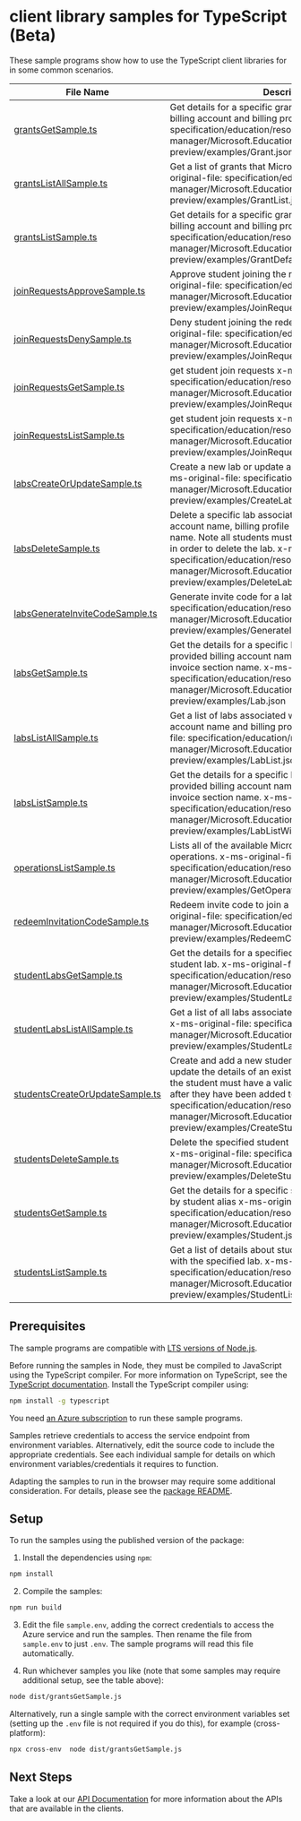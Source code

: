 # client library samples for TypeScript (Beta)

These sample programs show how to use the TypeScript client libraries for in some common scenarios.

| **File Name**                                                   | **Description**                                                                                                                                                                                                                                                                                                                                 |
| --------------------------------------------------------------- | ----------------------------------------------------------------------------------------------------------------------------------------------------------------------------------------------------------------------------------------------------------------------------------------------------------------------------------------------- |
| [grantsGetSample.ts][grantsgetsample]                           | Get details for a specific grant linked to the provided billing account and billing profile. x-ms-original-file: specification/education/resource-manager/Microsoft.Education/preview/2021-12-01-preview/examples/Grant.json                                                                                                                    |
| [grantsListAllSample.ts][grantslistallsample]                   | Get a list of grants that Microsoft has provided. x-ms-original-file: specification/education/resource-manager/Microsoft.Education/preview/2021-12-01-preview/examples/GrantList.json                                                                                                                                                           |
| [grantsListSample.ts][grantslistsample]                         | Get details for a specific grant linked to the provided billing account and billing profile. x-ms-original-file: specification/education/resource-manager/Microsoft.Education/preview/2021-12-01-preview/examples/GrantDefaultList.json                                                                                                         |
| [joinRequestsApproveSample.ts][joinrequestsapprovesample]       | Approve student joining the redeemable lab x-ms-original-file: specification/education/resource-manager/Microsoft.Education/preview/2021-12-01-preview/examples/JoinRequestApproveAndDeny.json                                                                                                                                                  |
| [joinRequestsDenySample.ts][joinrequestsdenysample]             | Deny student joining the redeemable lab x-ms-original-file: specification/education/resource-manager/Microsoft.Education/preview/2021-12-01-preview/examples/JoinRequestApproveAndDeny.json                                                                                                                                                     |
| [joinRequestsGetSample.ts][joinrequestsgetsample]               | get student join requests x-ms-original-file: specification/education/resource-manager/Microsoft.Education/preview/2021-12-01-preview/examples/JoinRequest.json                                                                                                                                                                                 |
| [joinRequestsListSample.ts][joinrequestslistsample]             | get student join requests x-ms-original-file: specification/education/resource-manager/Microsoft.Education/preview/2021-12-01-preview/examples/JoinRequestList.json                                                                                                                                                                             |
| [labsCreateOrUpdateSample.ts][labscreateorupdatesample]         | Create a new lab or update a previously created lab. x-ms-original-file: specification/education/resource-manager/Microsoft.Education/preview/2021-12-01-preview/examples/CreateLab.json                                                                                                                                                        |
| [labsDeleteSample.ts][labsdeletesample]                         | Delete a specific lab associated with the provided billing account name, billing profile name, and invoice section name. Note all students must be removed from the lab in order to delete the lab. x-ms-original-file: specification/education/resource-manager/Microsoft.Education/preview/2021-12-01-preview/examples/DeleteLab.json         |
| [labsGenerateInviteCodeSample.ts][labsgenerateinvitecodesample] | Generate invite code for a lab x-ms-original-file: specification/education/resource-manager/Microsoft.Education/preview/2021-12-01-preview/examples/GenerateInviteCode.json                                                                                                                                                                     |
| [labsGetSample.ts][labsgetsample]                               | Get the details for a specific lab associated with the provided billing account name, billing profile name, and invoice section name. x-ms-original-file: specification/education/resource-manager/Microsoft.Education/preview/2021-12-01-preview/examples/Lab.json                                                                             |
| [labsListAllSample.ts][labslistallsample]                       | Get a list of labs associated with the provided billing account name and billing profile name. x-ms-original-file: specification/education/resource-manager/Microsoft.Education/preview/2021-12-01-preview/examples/LabList.json                                                                                                                |
| [labsListSample.ts][labslistsample]                             | Get the details for a specific lab associated with the provided billing account name, billing profile name, and invoice section name. x-ms-original-file: specification/education/resource-manager/Microsoft.Education/preview/2021-12-01-preview/examples/LabListWithInvoiceSectionName.json                                                   |
| [operationsListSample.ts][operationslistsample]                 | Lists all of the available Microsoft.Education API operations. x-ms-original-file: specification/education/resource-manager/Microsoft.Education/preview/2021-12-01-preview/examples/GetOperations.json                                                                                                                                          |
| [redeemInvitationCodeSample.ts][redeeminvitationcodesample]     | Redeem invite code to join a redeemable lab x-ms-original-file: specification/education/resource-manager/Microsoft.Education/preview/2021-12-01-preview/examples/RedeemCode.json                                                                                                                                                                |
| [studentLabsGetSample.ts][studentlabsgetsample]                 | Get the details for a specified lab associated with the student lab. x-ms-original-file: specification/education/resource-manager/Microsoft.Education/preview/2021-12-01-preview/examples/StudentLab.json                                                                                                                                       |
| [studentLabsListAllSample.ts][studentlabslistallsample]         | Get a list of all labs associated with the caller of the API. x-ms-original-file: specification/education/resource-manager/Microsoft.Education/preview/2021-12-01-preview/examples/StudentLabList.json                                                                                                                                          |
| [studentsCreateOrUpdateSample.ts][studentscreateorupdatesample] | Create and add a new student to the specified lab or update the details of an existing student in a lab. Note the student must have a valid tenant to accept the lab after they have been added to lab. x-ms-original-file: specification/education/resource-manager/Microsoft.Education/preview/2021-12-01-preview/examples/CreateStudent.json |
| [studentsDeleteSample.ts][studentsdeletesample]                 | Delete the specified student based on the student alias. x-ms-original-file: specification/education/resource-manager/Microsoft.Education/preview/2021-12-01-preview/examples/DeleteStudent.json                                                                                                                                                |
| [studentsGetSample.ts][studentsgetsample]                       | Get the details for a specific student in the specified lab by student alias x-ms-original-file: specification/education/resource-manager/Microsoft.Education/preview/2021-12-01-preview/examples/Student.json                                                                                                                                  |
| [studentsListSample.ts][studentslistsample]                     | Get a list of details about students that are associated with the specified lab. x-ms-original-file: specification/education/resource-manager/Microsoft.Education/preview/2021-12-01-preview/examples/StudentList.json                                                                                                                          |

## Prerequisites

The sample programs are compatible with [LTS versions of Node.js](https://github.com/nodejs/release#release-schedule).

Before running the samples in Node, they must be compiled to JavaScript using the TypeScript compiler. For more information on TypeScript, see the [TypeScript documentation][typescript]. Install the TypeScript compiler using:

```bash
npm install -g typescript
```

You need [an Azure subscription][freesub] to run these sample programs.

Samples retrieve credentials to access the service endpoint from environment variables. Alternatively, edit the source code to include the appropriate credentials. See each individual sample for details on which environment variables/credentials it requires to function.

Adapting the samples to run in the browser may require some additional consideration. For details, please see the [package README][package].

## Setup

To run the samples using the published version of the package:

1. Install the dependencies using `npm`:

```bash
npm install
```

2. Compile the samples:

```bash
npm run build
```

3. Edit the file `sample.env`, adding the correct credentials to access the Azure service and run the samples. Then rename the file from `sample.env` to just `.env`. The sample programs will read this file automatically.

4. Run whichever samples you like (note that some samples may require additional setup, see the table above):

```bash
node dist/grantsGetSample.js
```

Alternatively, run a single sample with the correct environment variables set (setting up the `.env` file is not required if you do this), for example (cross-platform):

```bash
npx cross-env  node dist/grantsGetSample.js
```

## Next Steps

Take a look at our [API Documentation][apiref] for more information about the APIs that are available in the clients.

[grantsgetsample]: https://github.com/Azure/azure-sdk-for-js/blob/main/sdk/education/arm-education/samples/v1-beta/typescript/src/grantsGetSample.ts
[grantslistallsample]: https://github.com/Azure/azure-sdk-for-js/blob/main/sdk/education/arm-education/samples/v1-beta/typescript/src/grantsListAllSample.ts
[grantslistsample]: https://github.com/Azure/azure-sdk-for-js/blob/main/sdk/education/arm-education/samples/v1-beta/typescript/src/grantsListSample.ts
[joinrequestsapprovesample]: https://github.com/Azure/azure-sdk-for-js/blob/main/sdk/education/arm-education/samples/v1-beta/typescript/src/joinRequestsApproveSample.ts
[joinrequestsdenysample]: https://github.com/Azure/azure-sdk-for-js/blob/main/sdk/education/arm-education/samples/v1-beta/typescript/src/joinRequestsDenySample.ts
[joinrequestsgetsample]: https://github.com/Azure/azure-sdk-for-js/blob/main/sdk/education/arm-education/samples/v1-beta/typescript/src/joinRequestsGetSample.ts
[joinrequestslistsample]: https://github.com/Azure/azure-sdk-for-js/blob/main/sdk/education/arm-education/samples/v1-beta/typescript/src/joinRequestsListSample.ts
[labscreateorupdatesample]: https://github.com/Azure/azure-sdk-for-js/blob/main/sdk/education/arm-education/samples/v1-beta/typescript/src/labsCreateOrUpdateSample.ts
[labsdeletesample]: https://github.com/Azure/azure-sdk-for-js/blob/main/sdk/education/arm-education/samples/v1-beta/typescript/src/labsDeleteSample.ts
[labsgenerateinvitecodesample]: https://github.com/Azure/azure-sdk-for-js/blob/main/sdk/education/arm-education/samples/v1-beta/typescript/src/labsGenerateInviteCodeSample.ts
[labsgetsample]: https://github.com/Azure/azure-sdk-for-js/blob/main/sdk/education/arm-education/samples/v1-beta/typescript/src/labsGetSample.ts
[labslistallsample]: https://github.com/Azure/azure-sdk-for-js/blob/main/sdk/education/arm-education/samples/v1-beta/typescript/src/labsListAllSample.ts
[labslistsample]: https://github.com/Azure/azure-sdk-for-js/blob/main/sdk/education/arm-education/samples/v1-beta/typescript/src/labsListSample.ts
[operationslistsample]: https://github.com/Azure/azure-sdk-for-js/blob/main/sdk/education/arm-education/samples/v1-beta/typescript/src/operationsListSample.ts
[redeeminvitationcodesample]: https://github.com/Azure/azure-sdk-for-js/blob/main/sdk/education/arm-education/samples/v1-beta/typescript/src/redeemInvitationCodeSample.ts
[studentlabsgetsample]: https://github.com/Azure/azure-sdk-for-js/blob/main/sdk/education/arm-education/samples/v1-beta/typescript/src/studentLabsGetSample.ts
[studentlabslistallsample]: https://github.com/Azure/azure-sdk-for-js/blob/main/sdk/education/arm-education/samples/v1-beta/typescript/src/studentLabsListAllSample.ts
[studentscreateorupdatesample]: https://github.com/Azure/azure-sdk-for-js/blob/main/sdk/education/arm-education/samples/v1-beta/typescript/src/studentsCreateOrUpdateSample.ts
[studentsdeletesample]: https://github.com/Azure/azure-sdk-for-js/blob/main/sdk/education/arm-education/samples/v1-beta/typescript/src/studentsDeleteSample.ts
[studentsgetsample]: https://github.com/Azure/azure-sdk-for-js/blob/main/sdk/education/arm-education/samples/v1-beta/typescript/src/studentsGetSample.ts
[studentslistsample]: https://github.com/Azure/azure-sdk-for-js/blob/main/sdk/education/arm-education/samples/v1-beta/typescript/src/studentsListSample.ts
[apiref]: https://docs.microsoft.com/javascript/api/@azure/arm-education?view=azure-node-preview
[freesub]: https://azure.microsoft.com/free/
[package]: https://github.com/Azure/azure-sdk-for-js/tree/main/sdk/education/arm-education/README.md
[typescript]: https://www.typescriptlang.org/docs/home.html
